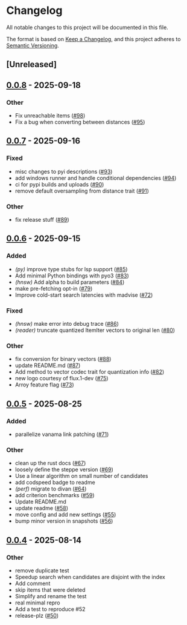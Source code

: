 # Changelog

All notable changes to this project will be documented in this file.

The format is based on [Keep a Changelog](https://keepachangelog.com/en/1.0.0/),
and this project adheres to [Semantic Versioning](https://semver.org/spec/v2.0.0.html).

## [Unreleased]

## [0.0.8](https://github.com/nnethercott/hannoy/compare/v0.0.7...v0.0.8) - 2025-09-18

### Other

- Fix unreachable items ([#98](https://github.com/nnethercott/hannoy/pull/98))
- Fix a bug when converting between distances ([#95](https://github.com/nnethercott/hannoy/pull/95))

## [0.0.7](https://github.com/nnethercott/hannoy/compare/v0.0.6...v0.0.7) - 2025-09-16

### Fixed

- misc changes to pyi descriptions ([#93](https://github.com/nnethercott/hannoy/pull/93))
- add windows runner and handle conditional dependencies ([#94](https://github.com/nnethercott/hannoy/pull/94))
- ci for pypi builds and uploads ([#90](https://github.com/nnethercott/hannoy/pull/90))
- remove default oversampling from distance trait ([#91](https://github.com/nnethercott/hannoy/pull/91))

### Other

- fix release stuff ([#89](https://github.com/nnethercott/hannoy/pull/89))

## [0.0.6](https://github.com/nnethercott/hannoy/compare/v0.0.5...v0.0.6) - 2025-09-15

### Added

- *(py)* improve type stubs for lsp support ([#85](https://github.com/nnethercott/hannoy/pull/85))
- Add minimal Python bindings with pyo3  ([#83](https://github.com/nnethercott/hannoy/pull/83))
- *(hnsw)* Add alpha to build parameters ([#84](https://github.com/nnethercott/hannoy/pull/84))
- make pre-fetching opt-in ([#79](https://github.com/nnethercott/hannoy/pull/79))
- Improve cold-start search latencies with madvise  ([#72](https://github.com/nnethercott/hannoy/pull/72))

### Fixed

- *(hnsw)* make error into debug trace ([#86](https://github.com/nnethercott/hannoy/pull/86))
- *(reader)* truncate quantized ItemIter vectors to original len ([#80](https://github.com/nnethercott/hannoy/pull/80))

### Other

- fix conversion for binary vectors ([#88](https://github.com/nnethercott/hannoy/pull/88))
- update README.md ([#87](https://github.com/nnethercott/hannoy/pull/87))
- Add method to vector codec trait for quantization info ([#82](https://github.com/nnethercott/hannoy/pull/82))
- new logo courtesy of flux.1-dev ([#75](https://github.com/nnethercott/hannoy/pull/75))
- Arroy feature flag ([#73](https://github.com/nnethercott/hannoy/pull/73))

## [0.0.5](https://github.com/nnethercott/hannoy/compare/v0.0.4...v0.0.5) - 2025-08-25

### Added

- parallelize vanama link patching ([#71](https://github.com/nnethercott/hannoy/pull/71))

### Other

- clean up the rust docs  ([#67](https://github.com/nnethercott/hannoy/pull/67))
- loosely define the steppe version ([#69](https://github.com/nnethercott/hannoy/pull/69))
- Use a linear algorithm on small number of candidates
- add codspeed badge to readme
- *(perf)* migrate to divan ([#64](https://github.com/nnethercott/hannoy/pull/64))
- add criterion benchmarks ([#59](https://github.com/nnethercott/hannoy/pull/59))
- Update README.md
- update readme ([#58](https://github.com/nnethercott/hannoy/pull/58))
- move config and add new settings ([#55](https://github.com/nnethercott/hannoy/pull/55))
- bump minor version in snapshots ([#56](https://github.com/nnethercott/hannoy/pull/56))

## [0.0.4](https://github.com/nnethercott/hannoy/compare/v0.0.3...v0.0.4) - 2025-08-14

### Other

- remove duplicate test
- Speedup search when candidates are disjoint with the index
- Add comment
- skip items that were deleted
- Simplify and rename the test
- real minimal repro
- Add a test to reproduce #52
- release-plz ([#50](https://github.com/nnethercott/hannoy/pull/50))
